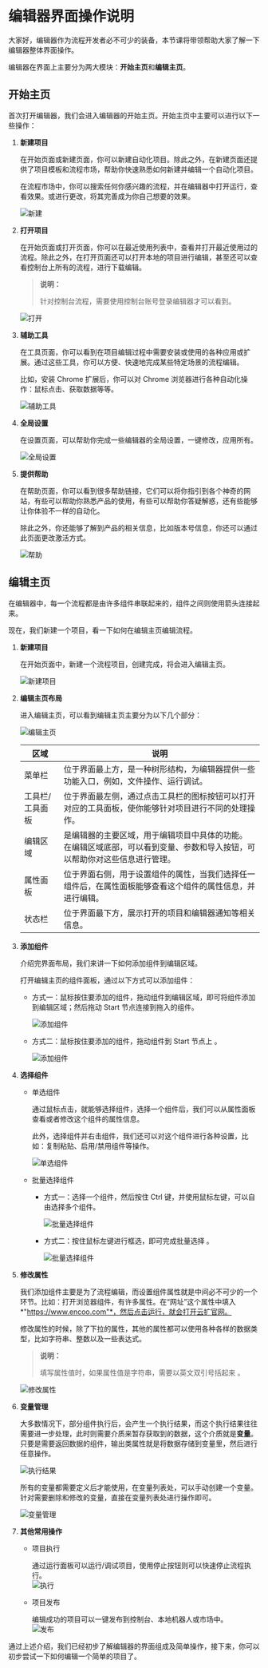 # 编辑器界面操作说明

大家好，编辑器作为流程开发者必不可少的装备，本节课将带领帮助大家了解一下编辑器整体界面操作。

编辑器在界面上主要分为两大模块：**开始主页**和**编辑主页**。

## 开始主页

首次打开编辑器，我们会进入编辑器的开始主页。开始主页中主要可以进行以下一些操作：

1. **新建项目**

    在开始页面或新建页面，你可以新建自动化项目。除此之外，在新建页面还提供了项目模板和流程市场，帮助你快速熟悉如何新建并编辑一个自动化项目。

    在流程市场中，你可以搜索任何你感兴趣的流程，并在编辑器中打开运行，查看效果。或进行更改，将其完善成为你自己想要的效果。

    ![新建](https://docimages.blob.core.chinacloudapi.cn/images/Studio/Extra/TheUserInterface/newProject.png)

2. **打开项目**

    在开始页面或打开页面，你可以在最近使用列表中，查看并打开最近使用过的流程。除此之外，在打开页面还可以打开本地的项目进行编辑，甚至还可以查看控制台上所有的流程，进行下载编辑。

    > **说明：**
    >
    > 针对控制台流程，需要使用控制台账号登录编辑器才可以看到。

    ![打开](https://docimages.blob.core.chinacloudapi.cn/images/Studio/Extra/TheUserInterface/openProject.png)

3. **辅助工具**

    在工具页面，你可以看到在项目编辑过程中需要安装或使用的各种应用或扩展。通过这些工具，你可以方便、快速地完成某些特定场景的流程编辑。

    比如，安装 Chrome 扩展后，你可以对 Chrome 浏览器进行各种自动化操作：鼠标点击、获取数据等等。

    ![辅助工具](https://docimages.blob.core.chinacloudapi.cn/images/Studio/Extra/TheUserInterface/tools.png)

4. **全局设置**

    在设置页面，可以帮助你完成一些编辑器的全局设置，一键修改，应用所有。

    ![全局设置](https://docimages.blob.core.chinacloudapi.cn/images/Studio/Extra/TheUserInterface/settings.png)

5. **提供帮助**

    在帮助页面，你可以看到很多帮助链接，它们可以将你指引到各个神奇的网站，有些可以帮助你熟悉产品的使用，有些可以帮助你答疑解惑，还有些能够让你体验不一样的自动化。

    除此之外，你还能够了解到产品的相关信息，比如版本号信息，你还可以通过此页面更改激活方式。

    ![帮助](https://docimages.blob.core.chinacloudapi.cn/images/Studio/Extra/TheUserInterface/help.png)

## 编辑主页

在编辑器中，每一个流程都是由许多组件串联起来的，组件之间则使用箭头连接起来。

现在，我们新建一个项目，看一下如何在编辑主页编辑流程。

1. **新建项目**

    在开始页面中，新建一个流程项目，创建完成，将会进入编辑主页。

    ![新建项目](https://docimages.blob.core.chinacloudapi.cn/images/Studio/Extra/TheUserInterface/newFlowProject.png)

2. **编辑主页布局**

   进入编辑主页，可以看到编辑主页主要分为以下几个部分：

   ![编辑主页](https://docimages.blob.core.chinacloudapi.cn/images/Studio/Extra/TheUserInterface/editorPage.png)

   | 区域            | 说明                                                         |
   | --------------- | ------------------------------------------------------------ |
   | 菜单栏          | 位于界面最上方，是一种树形结构，为编辑器提供一些功能入口，例如，文件操作、运行调试。 |
   | 工具栏/工具面板 | 位于界面最左侧，通过点击工具栏的图标按钮可以打开对应的工具面板，使你能够针对项目进行不同的处理操作。 |
   | 编辑区域        | 是编辑器的主要区域，用于编辑项目中具体的功能。<br/>在编辑区域底部，可以看到变量、参数和导入按钮，可以帮助你对这些信息进行管理。 |
   | 属性面板        | 位于界面右侧，用于设置组件的属性，当我们选择任一组件后，在属性面板能够查看这个组件的属性信息，并进行编辑。 |
   | 状态栏          | 位于界面最下方，展示打开的项目和编辑器通知等相关信息。       |

3. **添加组件**

   介绍完界面布局，我们来讲一下如何添加组件到编辑区域。

   打开编辑主页的组件面板，通过以下方式可以添加组件：

     - 方式一：鼠标按住要添加的组件，拖动组件到编辑区域，即可将组件添加到编辑区域；然后拖动 Start 节点连接到拖入的组件。

        ![添加组件](https://docimages.blob.core.chinacloudapi.cn/images/Studio/Extra/TheUserInterface/addActivity1.gif)

     - 方式二：鼠标按住要添加的组件，拖动组件到 Start 节点上 。  

        ![添加组件](https://docimages.blob.core.chinacloudapi.cn/images/Studio/Extra/TheUserInterface/addActivity2.gif)

4. **选择组件**

    - 单选组件

        通过鼠标点击，就能够选择组件，选择一个组件后，我们可以从属性面板查看或者修改这个组件的属性信息。

        此外，选择组件并右击组件，我们还可以对这个组件进行各种设置，比如：复制粘贴、启用/禁用组件等操作。

        ![单选组件](https://docimages.blob.core.chinacloudapi.cn/images/Studio/Extra/TheUserInterface/chooseActivity.png)

    - 批量选择组件

      - 方式一：选择一个组件，然后按住 Ctrl 键，并使用鼠标左键，可以自由选择多个组件。    

        ![批量选择组件](https://docimages.blob.core.chinacloudapi.cn/images/Studio/Extra/TheUserInterface/chooseActivity1.gif)

      - 方式二：按住鼠标左键进行框选，即可完成批量选择 。     

        ![批量选择组件](https://docimages.blob.core.chinacloudapi.cn/images/Studio/Extra/TheUserInterface/chooseActivity2.gif)

5. **修改属性**

    我们添加组件主要是为了流程编辑，而设置组件属性就是中间必不可少的一个环节。比如：打开浏览器组件，有许多属性。在“网址”这个属性中填入 *"https://www.encoo.com"*，然后点击运行，就会打开云扩官网。  

    修改属性的时候，除了下拉的属性，其他的属性都可以使用各种各样的数据类型，比如字符串、整数以及一些表达式。

    > **说明：**
    >
    > 填写属性值时，如果属性值是字符串，需要以英文双引号括起来 。

    ![修改属性](https://docimages.blob.core.chinacloudapi.cn/images/Studio/Extra/TheUserInterface/openBrowser.gif)

6. **变量管理**

    大多数情况下，部分组件执行后，会产生一个执行结果，而这个执行结果往往需要进一步处理，此时则需要介质来暂存获取到的数据，这个介质就是**变量**。只要是需要返回数据的组件，输出类属性就是将数据存储到变量里，然后进行任意操作。

    ![执行结果](https://docimages.blob.core.chinacloudapi.cn/images/Studio/Extra/TheUserInterface/result.png)

    所有的变量都需要定义后才能使用，在变量列表处，可以手动创建一个变量。针对需要删除和修改的变量，直接在变量列表处进行操作即可。

    ![变量管理](https://docimages.blob.core.chinacloudapi.cn/images/Studio/Extra/TheUserInterface/mangeVariables.png)

7. **其他常用操作**

   - 项目执行

      通过运行面板可以运行/调试项目，使用停止按钮则可以快速停止流程执行。    
       ![执行](https://docimages.blob.core.chinacloudapi.cn/images/Studio/Extra/TheUserInterface/Run.png)

   - 项目发布

     编辑成功的项目可以一键发布到控制台、本地机器人或市场中。    
       ![发布](https://docimages.blob.core.chinacloudapi.cn/images/Studio/Extra/TheUserInterface/publish.png)

通过上述介绍，我们已经初步了解编辑器的界面组成及简单操作，接下来，你可以初步尝试一下如何编辑一个简单的项目了。
